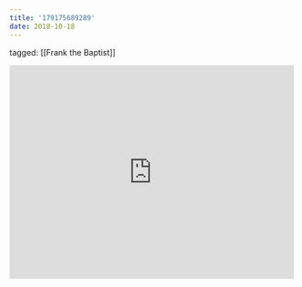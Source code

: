 ```yaml
---
title: '179175689289'
date: 2018-10-18
---
```

tagged: [[Frank the Baptist]]
<iframe allow="accelerometer; autoplay; clipboard-write; encrypted-media; gyroscope; picture-in-picture" allowfullscreen="" frameborder="0" height="375" id="youtube_iframe" src="https://www.youtube.com/embed/MbQo2DeD7G0?feature=oembed&amp;enablejsapi=1&amp;origin=https://safe.txmblr.com&amp;wmode=opaque" width="500"></iframe>
